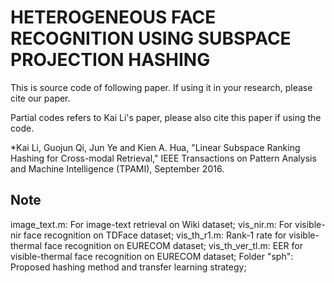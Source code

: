 # HETEROGENEOUS FACE RECOGNITION USING SUBSPACE PROJECTION HASHING

This is source code of following paper. If using it in your research, please cite our paper.



Partial codes refers to Kai Li's paper, please also cite this paper if using the code.

*Kai Li, Guojun Qi, Jun Ye and Kien A. Hua, "Linear Subspace Ranking Hashing for Cross-modal Retrieval," IEEE Transactions on Pattern Analysis and Machine Intelligence (TPAMI), September 2016.

## Note

image_text.m: For image-text retrieval on Wiki dataset;
vis_nir.m: For visible-nir face recognition on TDFace dataset;
vis_th_r1.m: Rank-1 rate for visible-thermal face recognition on EURECOM dataset;
vis_th_ver_tl.m: EER for visible-thermal face recognition on EURECOM dataset;
Folder "sph": Proposed hashing method and transfer learning strategy;
